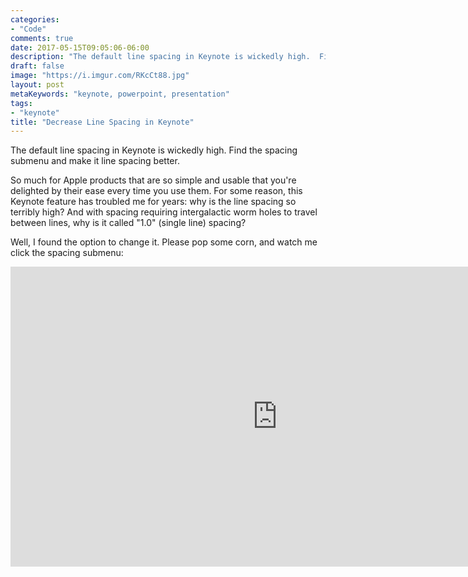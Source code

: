 ```yaml
---
categories:
- "Code"
comments: true
date: 2017-05-15T09:05:06-06:00
description: "The default line spacing in Keynote is wickedly high.  Find the spacing submenu and make it line spacing better."
draft: false
image: "https://i.imgur.com/RKcCt88.jpg"
layout: post
metaKeywords: "keynote, powerpoint, presentation"
tags:
- "keynote"
title: "Decrease Line Spacing in Keynote"
---
```


The default line spacing in Keynote is wickedly high.  Find the spacing submenu and make it line spacing better.

<!--more-->

So much for Apple products that are so simple and usable that you're delighted by their ease every time you use them.  For some reason, this Keynote feature has troubled me for years: why is the line spacing so terribly high?  And with spacing requiring intergalactic worm holes to travel between lines, why is it called "1.0" (single line) spacing?

Well, I found the option to change it.  Please pop some corn, and watch me click the spacing submenu:

<iframe width="853" height="480" src="https://www.youtube.com/embed/e2oWDf8-bPo?rel=0" frameborder="0" allowfullscreen></iframe>
